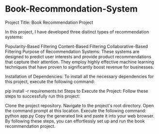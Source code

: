 # Book-Recommondation-System
Project Title: Book Recommendation Project

In this project, I have developed three distinct types of recommendation systems:

Popularity-Based Filtering
Content-Based Filtering
Collaborative-Based Filtering
Purpose of Recommendation Systems: These systems are designed to predict user interests and provide product recommendations that capture their attention. They employ highly effective machine learning techniques that have proven to significantly boost revenue for businesses.

Installation of Dependencies: To install all the necessary dependencies for this project, execute the following command:


pip install -r requirements.txt
Steps to Execute the Project:
Follow these steps to successfully run this project:

Clone the project repository.
Navigate to the project's root directory.
Open the command prompt at this location.
Execute the following command: python app.py
Copy the generated link and paste it into your web browser.
By following these steps, you can effortlessly set up and run the book recommendation project.
